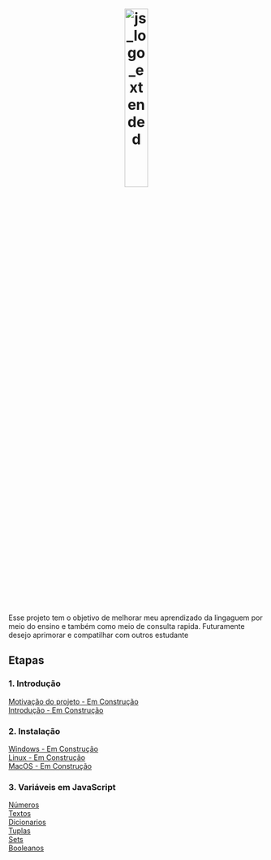 <h1 align="center">
  <img src="https://upload.wikimedia.org/wikipedia/commons/9/99/Unofficial_JavaScript_logo_2.svg" alt="js_logo_extended" width="30%" />
</h1>

<p>
    Esse projeto tem o objetivo de melhorar meu aprendizado da lingaguem
    por meio do ensino e também como meio de consulta rapida. Futuramente desejo aprimorar e compatilhar com outros estudante
</p>

## Etapas

### 1. Introdução

[Motivação do projeto - Em Construção](/Introdução/motivacao.MD)<br>
[Introdução - Em Construção](/Introdução/introducao.MD)

### 2. Instalação

[Windows - Em Construção](/Instalação/Windows.md)<br>
[Linux - Em Construção](/Introdução/Linux.md)<br>
[MacOS - Em Construção](/Introdução/MacOS.md)

### 3. Variáveis em JavaScript

[Números](/variaveis/numbers.md)<br>
[Textos](/variaveis/textos.md)<br>
[Dicionarios](/Estrutura-de-dados-em-python/dicionarios.md)<br>
[Tuplas](/Estrutura-de-dados-em-python/tuplas.md)<br>
[Sets](/Estrutura-de-dados-em-python/sets.md)<br>
[Booleanos](/Estrutura-de-dados-em-python/booleanos.md)<br>
